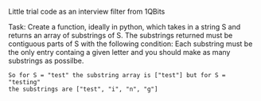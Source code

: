 Little trial code as an interview filter from 1QBits

Task:
	Create a function, ideally in python, which takes in a string S and 
	returns an array of substrings of S. The substrings returned must be
	contiguous parts of S with the following condition: Each substring 
	must be the only entry containg a given letter and you should make as
	many substrings as possilbe.
	
	So for S = "test" the substring array is ["test"] but for S = "testing" 
	the substrings are ["test", "i", "n", "g"]
